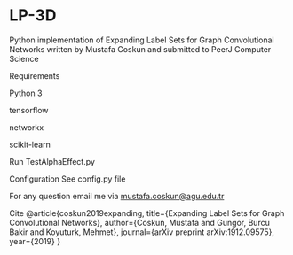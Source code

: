 # LP-3D
Python implementation of Expanding Label Sets for Graph Convolutional Networks written by Mustafa Coskun and submitted to PeerJ Computer Science


Requirements

Python 3

tensorflow

networkx

scikit-learn


Run
TestAlphaEffect.py

Configuration
See config.py file

For any question email me via mustafa.coskun@agu.edu.tr

Cite
@article{coskun2019expanding,
  title={Expanding Label Sets for Graph Convolutional Networks},
  author={Coskun, Mustafa and Gungor, Burcu Bakir and Koyuturk, Mehmet},
  journal={arXiv preprint arXiv:1912.09575},
  year={2019}
}
